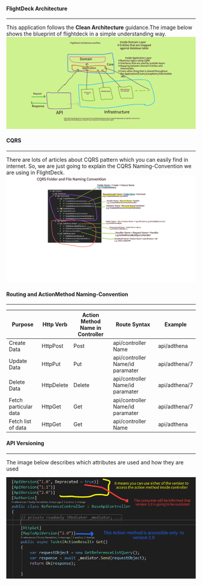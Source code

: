 ﻿
#### FlightDeck Architecture
***
This application follows the **Clean Architecture** guidance.The image below shows the blueprint of flightdeck in a simple understanding way.
![Fda](DocImage/fda.png)

#### CQRS
***
There are lots of articles about CQRS pattern which you can easily find in internet. So, we are just going to explain the CQRS Naming-Convention we are using in FlightDeck.
 ![Cqrs](DocImage/cqrs.png)

#### Routing and ActionMethod Naming-Convention
***
|Purpose|Http Verb|Action Method Name in Controller|Route Syntax|   Example  |
|----|-----|-----|-------|-------|      
|Create Data|HttpPost|Post|api/controller Name|api/adthena|
|Update Data|HttpPut|Put|api/controller Name/id paramater|api/adthena/7|
|Delete Data|HttpDelete|Delete|api/controller Name/id paramater|api/adthena/7|
|Fetch particular data|HttpGet|Get|api/controller Name/id paramater|api/adthena/7|
|Fetch list of data|HttpGet|Get|api/controller Name|api/adthena|

#### API Versioning
***
The image below describes which attributes are used and how they are used

![Apiv](DocImage/apiv.png)
